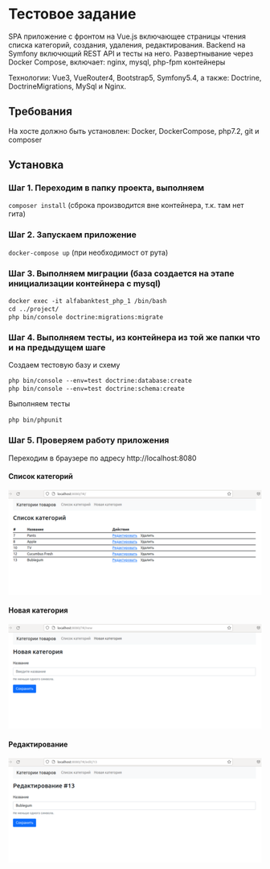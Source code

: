 # Тестовое задание

SPA приложение с фронтом на Vue.js включающее страницы чтения списка категорий, создания, удаления, редактирования.
Backend на Symfony включющий REST API и тесты на него.
Развертнывание через Docker Compose, включает: nginx, mysql, php-fpm контейнеры

Технологии: Vue3, VueRouter4, Bootstrap5, Symfony5.4, а также: Doctrine, DoctrineMigrations, MySql и Nginx.

## Требования

На хосте должно быть установлен: Docker, DockerCompose, php7.2, git и composer

## Установка

### Шаг 1. Переходим в папку проекта, выполняем

`composer install` (сброка производится вне контейнера, т.к. там нет гита)

### Шаг 2. Запускаем приложение

`docker-compose up` (при необходимост от рута)

### Шаг 3. Выполняем миграции (база создается на этапе инициализации контейнера с mysql)

```
docker exec -it alfabanktest_php_1 /bin/bash
cd ../project/
php bin/console doctrine:migrations:migrate
```

### Шаг 4. Выполняем тесты, из контейнера из той же папки что и на предыдущем шаге

Создаем тестовую базу и схему

```
php bin/console --env=test doctrine:database:create
php bin/console --env=test doctrine:schema:create
```

Выполняем тесты

`php bin/phpunit`

### Шаг 5. Проверяем работу приложения

Переходим в браузере по адресу http://localhost:8080

#### Список категорий

![Список](./docs/list.png)

#### Новая категория

![Новая категория](./docs/new.png)

#### Редактирование

![Редактирование](./docs/edit.png)
